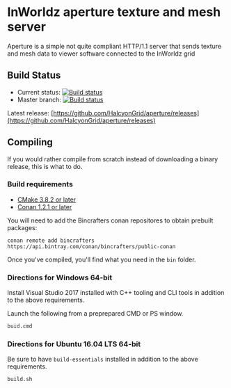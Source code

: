 # InWorldz aperture texture and mesh server

Aperture is a simple not quite compliant HTTP/1.1 server that sends texture and
mesh data to viewer software connected to the InWorldz grid

## Build Status
* Current status: [![Build status](https://ci.appveyor.com/api/projects/status/0p1r2rssgtcqiisl?svg=true)](https://ci.appveyor.com/project/HalcyonGrid/aperture)
* Master branch: [![Build status](https://ci.appveyor.com/api/projects/status/0p1r2rssgtcqiisl/branch/master?svg=true)](https://ci.appveyor.com/project/HalcyonGrid/aperture/branch/master)

Latest release: [https://github.com/HalcyonGrid/aperture/releases](https://github.com/HalcyonGrid/aperture/releases)

## Compiling
If you would rather compile from scratch instead of downloading a binary release, this is what to do.

### Build requirements
- [CMake 3.8.2 or later](https://cmake.org/)
- [Conan 1.2.1 or later](https://www.conan.io/)

You will need to add the Bincrafters conan repositores to obtain prebuilt packages:
```
conan remote add bincrafters https://api.bintray.com/conan/bincrafters/public-conan
```

Once you've compiled, you'll find what you need in the `bin` folder.

### Directions for Windows 64-bit

Install Visual Studio 2017 installed with C++ tooling and CLI tools in addition to the above requirements.

Launch the following from a preprepared CMD or PS window.

```cmd
buid.cmd
```

### Directions for Ubuntu 16.04 LTS 64-bit

Be sure to have `build-essentials` installed in addition to the above requirements.

```bash
build.sh
```
